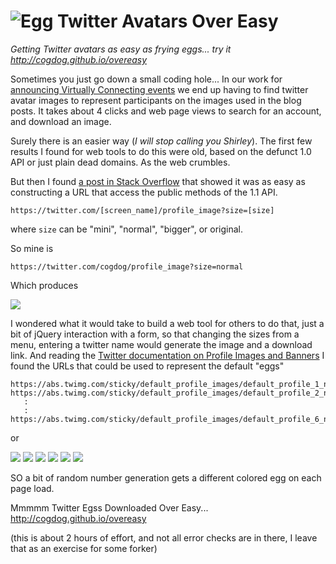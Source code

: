 # ![Egg](https://abs.twimg.com/sticky/default_profile_images/default_profile_5_bigger.png) Twitter Avatars Over Easy
*Getting Twitter avatars as easy as frying eggs... try it http://cogdog.github.io/overeasy*

Sometimes you just go down a small coding hole... In our work for [announcing Virtually Connecting events](http://virtuallyconnecting.org/category/announcements/) we end up having to find twitter avatar images to represent participants on the images used in the blog posts. It takes about 4 clicks and web page views to search for an account, and download an image.

Surely there is an easier way (*I will stop calling you Shirley*). The first few results I found for web tools to do this were old, based on the  defunct 1.0 API or just plain dead domains. As the web crumbles.

But then I found [a post in Stack Overflow](http://stackoverflow.com/a/30322178/2418186) that showed it was  as easy as constructing a URL that access the public methods of the 1.1 API. 

`https://twitter.com/[screen_name]/profile_image?size=[size]`

where `size` can be "mini", "normal", "bigger", or original.

So mine is

`https://twitter.com/cogdog/profile_image?size=normal`

Which produces

![](https://twitter.com/cogdog/profile_image?size=normal)

I wondered what it would take to build a web tool for others to do that, just a bit of jQuery interaction with a form, so that changing the sizes from a menu, entering a twitter name would generate the image and a download link. And reading the [Twitter documentation on Profile Images and Banners](https://dev.twitter.com/overview/general/user-profile-images-and-banners) I found the URLs that could be used to represent the default "eggs"

````
https://abs.twimg.com/sticky/default_profile_images/default_profile_1_normal.png
https://abs.twimg.com/sticky/default_profile_images/default_profile_2_normal.png
   :
   :
https://abs.twimg.com/sticky/default_profile_images/default_profile_6_normal.png
````

or

![](https://abs.twimg.com/sticky/default_profile_images/default_profile_1_normal.png) ![](https://abs.twimg.com/sticky/default_profile_images/default_profile_2_normal.png) ![](https://abs.twimg.com/sticky/default_profile_images/default_profile_3_normal.png) ![](https://abs.twimg.com/sticky/default_profile_images/default_profile_4_normal.png) ![](https://abs.twimg.com/sticky/default_profile_images/default_profile_5_normal.png) ![](https://abs.twimg.com/sticky/default_profile_images/default_profile_6_normal.png) 

SO a bit of random number generation gets a different colored egg on each page load.

Mmmmm Twitter Egss Downloaded Over Easy... http://cogdog.github.io/overeasy

(this is about 2 hours of effort, and not all error checks are in there, I leave that as an exercise for some forker)

